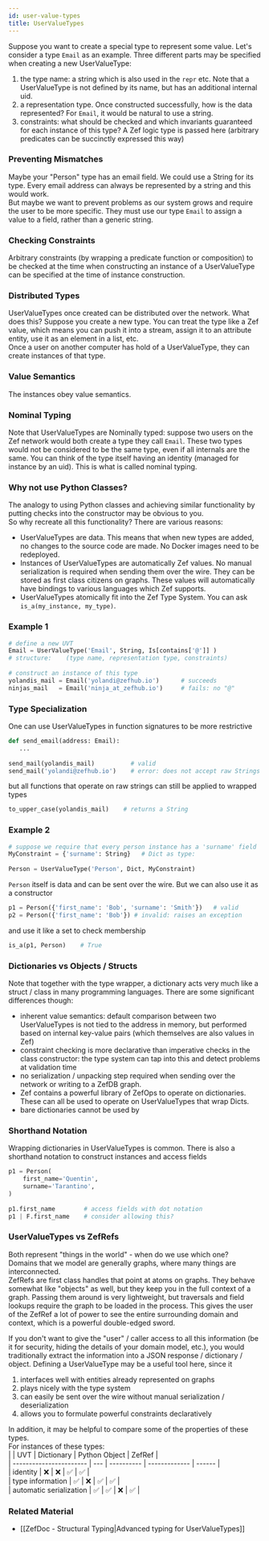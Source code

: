 ```yaml
---
id: user-value-types
title: UserValueTypes
---
```


  
Suppose you want to create a special type to represent some value. Let's consider a type `Email` as an example. Three different parts may be specified when creating a new UserValueType:  
1. the type name: a string which is also used in the `repr` etc. Note that a UserValueType is not defined by its name, but has an additional internal uid.  
2. a representation type. Once constructed successfully, how is the data represented? For `Email`, it would be natural to use a string.  
3. constraints: what should be checked and which invariants guaranteed for each instance of this type? A Zef logic type is passed here (arbitrary predicates can be succinctly expressed this way)  
  
  
### Preventing Mismatches  
Maybe your "Person" type has an email field. We could use a String for its type. Every email address can always be represented by a string and this would work.  
But maybe we want to prevent problems as our system grows and require the user to be more specific. They must use our type `Email` to assign a value to a field, rather than a generic string.   
  
  
### Checking Constraints  
Arbitrary constraints (by wrapping a predicate function or composition) to be checked at the time when constructing an instance of a UserValueType can be specified at the time of instance construction.  
  
  
### Distributed Types  
UserValueTypes once created can be distributed over the network. What does this? Suppose you create a new type. You can treat the type like a Zef value, which means you can push it into a stream, assign it to an attribute entity, use it as an element in a list, etc.  
Once a user on another computer has hold of a UserValueType, they can create instances of that type.  
  
  
### Value Semantics  
The instances obey value semantics.  
  
  
### Nominal Typing  
Note that UserValueTypes are Nominally typed: suppose two users on the Zef network would both create a type they call `Email`. These two types would not be considered to be the same type, even if all internals are the same. You can think of the type itself having an identity (managed for instance by an uid). This is what is called nominal typing.  
  
  
### Why not use Python Classes?  
The analogy to using Python classes and achieving similar functionality by putting checks into the constructor may be obvious to you.  
So why recreate all this functionality? There are various reasons:  
- UserValueTypes are data. This means that when new types are added, no changes to the source code are made. No Docker images need to be redeployed.  
- Instances of UserValueTypes are automatically Zef values. No manual serialization is required when sending them over the wire. They can be stored as first class citizens on graphs. These values will automatically have bindings to various languages which Zef supports.  
- UserValueTypes atomically fit into the Zef Type System. You can ask `is_a(my_instance, my_type)`.  
  
  
### Example 1  
```python  
# define a new UVT  
Email = UserValueType('Email', String, Is[contains['@']] )  
# structure:    (type name, representation type, constraints)  
  
# construct an instance of this type  
yolandis_mail = Email('yolandi@zefhub.io')      # succeeds  
ninjas_mail   = Email('ninja_at_zefhub.io')     # fails: no "@"  
```  
  
  
### Type Specialization  
One can use UserValueTypes in function signatures to be more restrictive  
 ```python  
def send_email(address: Email):  
	...  
   
send_mail(yolandis_mail)          # valid  
send_mail('yolandi@zefhub.io')    # error: does not accept raw Strings  
```  
  
but all functions that operate on raw strings can still be applied to wrapped types  
```python  
to_upper_case(yolandis_mail)    # returns a String  
```  
  
  
  
### Example 2  
```python  
# suppose we require that every person instance has a 'surname' field  
MyConstraint = {'surname': String}   # Dict as type:   
  
Person = UserValueType('Person', Dict, MyConstraint)  
```  
  
`Person` itself is data and can be sent over the wire. But we can also use it as a constructor  
```python  
p1 = Person({'first_name': 'Bob', 'surname': 'Smith'})   # valid  
p2 = Person({'first_name': 'Bob'}) # invalid: raises an exception  
```  
and use it like a set to check membership  
```python  
is_a(p1, Person)    # True  
```  
  
  
### Dictionaries vs Objects / Structs  
Note that together with the type wrapper, a dictionary acts very much like a struct / class in many programming languages. There are some significant differences though:  
  
- inherent value semantics: default comparison between two UserValueTypes is not tied to the address in memory, but performed based on internal key-value pairs (which themselves are also values in Zef)  
- constraint checking is more declarative than imperative checks in the class constructor: the type system can tap into this and detect problems at validation time  
- no serialization / unpacking step required when sending over the network or writing to a ZefDB graph.   
- Zef contains a powerful library of ZefOps to operate on dictionaries. These can all be used to operate on UserValueTypes that wrap Dicts.  
- bare dictionaries cannot be used by   
  
  
### Shorthand Notation  
Wrapping dictionaries in UserValueTypes is common. There is also a shorthand notation to construct instances and access fields  
```python  
p1 = Person(  
	first_name='Quentin',  
	surname='Tarantino',  
)  
  
p1.first_name        # access fields with dot notation  
p1 | F.first_name    # consider allowing this?  
```  
  
  
  
### UserValueTypes vs ZefRefs  
Both represent "things in the world" - when do we use which one?  
Domains that we model are generally graphs, where many things are interconnected.   
ZefRefs are first class handles that point at atoms on graphs. They behave somewhat like "objects" as well, but they keep you in the full context of a graph. Passing them around is very lightweight, but traversals and field lookups require the graph to be loaded in the process. This gives the user of the ZefRef a lot of power to see the entire surrounding domain and context, which is a powerful double-edged sword.  
  
If you don't want to give the "user" / caller access to all this information (be it for security, hiding the details of your domain model, etc.), you would traditionally extract the information into a JSON response / dictionary / object. Defining a UserValueType may be a useful tool here, since it   
1. interfaces well with entities already represented on graphs  
2. plays nicely with the type system  
3. can easily be sent over the wire without manual serialization / deserialization   
4. allows you to formulate powerful constraints declaratively  
  
  
In addition, it may be helpful to compare some of the properties of these types.  
For instances of these types:  
|                         | UVT | Dictionary | Python Object | ZefRef |  
| ----------------------- | --- | ---------- | ------------- | ------ |  
| identity                | ❌  | ❌         | ✅            |   ✅       |  
| type information        | ✅  | ❌         | ✅            |   ✅      |  
| automatic serialization | ✅  | ✅         | ❌            |   ✅      |  
  
  
### Related Material  
- [[ZefDoc - Structural Typing|Advanced typing for UserValueTypes]]